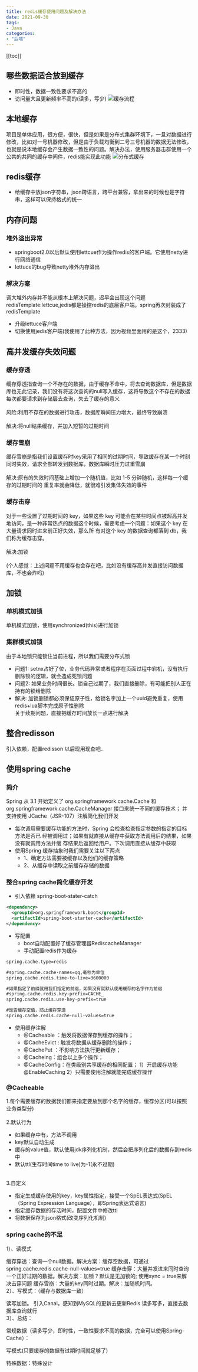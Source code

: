 ```yaml
---
title: redis缓存使用问题及解决办法
date: 2021-09-30
tags: 
- Java
categories:
- "后端"
---
```

[[toc]]
## 哪些数据适合放到缓存
- 即时性，数据一致性要求不高的
- 访问量大且更新频率不高的(读多，写少)
![缓存流程](https://cdn.jsdelivr.net/gh/ShuiLinzi/blog-image@master/后端/缓存流程.2mcj5cis3se0.png)
## 本地缓存
项目是单体应用，很方便，很快，但是如果是分布式集群环境下，一旦对数据进行修改，比如对一号机器修改，但是由于负载均衡到二号三号机器的数据无法修改，也就是说本地缓存会产生数据一致性的问题。解决办法，使用服务器击群使用一个公共的共同的缓存中间件，redis能实现此功能
![分布式缓存](https://cdn.jsdelivr.net/gh/ShuiLinzi/blog-image@master/后端/分布式缓存.3wivdp10sts.png)

## redis缓存
- 给缓存中放json字符串，json跨语言，跨平台兼容，拿出来的时候也是字符串，这样可以保持格式的统一

## 内存问题
### 堆外溢出异常
- springboot2.0以后默认使用lettcue作为操作redis的客户端。它使用netty进行网络通信
- lettuce的bug导致netty堆外内存溢出
### 解决方案
调大堆外内存并不能从根本上解决问题，迟早会出现这个问题<br/>
redisTemplate:lettcue,jedis都是操控redis的底层客户端。spring再次封装成了redisTemplate
- 升级lettuce客户端
- 切换使用jedis客户端(我使用了此种方法，因为视频里面用的是这个，2333)

## 高并发缓存失效问题
### 缓存穿透
缓存穿透指查询一个不存在的数据，由于缓存不命中，将去查询数据库，但是数据库也无此记录，我们没有将这次查询的null写入缓存，这将导致这个不存在的数据每次都要请求到存储层去查询，失去了缓存的意义<br><br>
风险:利用不存在的数据进行攻击，数据库瞬间压力增大，最终导致崩溃<br><br>
解决:将null结果缓存，并加入短暂的过期时间

### 缓存雪崩
缓存雪崩是指我们设置缓存时key采用了相同的过期时间，导致缓存在某一个时刻同时失效，请求全部转发到数据库，数据库瞬时压力过重雪崩<br><br>
解决:原有的失效时间基础上增加一个随机值，比如 1-5 分钟随机，这样每一个缓存的过期时间的
重复率就会降低，就很难引发集体失效的事件
### 缓存击穿
对于一些设置了过期时间的 key，如果这些 key 可能会在某些时间点被超高并发地访问，是一种非常热点的数据这个时候，需要考虑一个问题：如果这个 key 在大量请求同时进来前正好失效，那么所
有对这个 key 的数据查询都落到 db，我们称为缓存击穿。<br><br>
解决:加锁<br><br>
(个人感觉：上述问题不用缓存也会存在吧，比如没有缓存高并发直接访问数据库，不也会炸吗)
## 加锁
### 单机模式加锁
单机模式加锁，使用synchronized(this)进行加锁
### 集群模式加锁
由于本地锁只能锁住当前进程，所以我们需要分布式锁
- 问题1: setnx占好了位，业务代码异常或者程序在页面过程中宕机，没有执行删除锁的逻辑，就会造成死锁问题
- 问题2: 如果业务时间很长。锁自己过期了，我们直接删除，有可能把别人正在持有的锁给删除   
- 解决: 加锁删锁都必须保证原子性，给锁名字加上一个uuid避免重复，使用redis+lua脚本完成原子性删除<br>
关于续期问题，直接把缓存时间放长一点进行解决

## 整合redisson
引入依赖，配置redisson
以后现用现查吧..

## 使用spring cache
 ### 简介
 Spring 从 3.1 开始定义了 org.springframework.cache.Cache
和 org.springframework.cache.CacheManager 接口来统一不同的缓存技术；
并支持使用 JCache（JSR-107）注解简化我们开发
- 每次调用需要缓存功能的方法时，Spring 会检查检查指定参数的指定的目标方法是否已
经被调用过；如果有就直接从缓存中获取方法调用后的结果，如果没有就调用方法并缓
存结果后返回给用户。下次调用直接从缓存中获取
- 使用Spring 缓存抽象时我们需要关注以下两点
  - 1、确定方法需要被缓存以及他们的缓存策略
  - 2、从缓存中读取之前缓存存储的数据
### 整合spring cache简化缓存开发
- 引入依赖 spring-boot-stater-catch
```xml
<dependency>
  <groupId>org.springframework.boot</groupId>
  <artifactId>spring-boot-starter-cache</artifactId>
</dependency>
```
- 写配置
   - boot自动配置好了缓存管理器RediscacheManager
   - 手动配置redis作为缓存
```xml
spring.cache.type=redis

#spring.cache.cache-names=qq,毫秒为单位
spring.cache.redis.time-to-live=3600000

#如果指定了前缀就用我们指定的前缀，如果没有就默认使用缓存的名字作为前缀
#spring.cache.redis.key-prefix=CACHE_
spring.cache.redis.use-key-prefix=true

#是否缓存空值，防止缓存穿透
spring.cache.redis.cache-null-values=true
```
- 使用缓存注解
    -  @Cacheable  ：触发将数据保存到缓存的操作；
    -  @CacheEvict  : 触发将数据从缓存删除的操作；
    -  @CachePut ：不影响方法执行更新缓存；
    -  @Cacheing：组合以上多个操作；
    -  @CacheConfig：在类级别共享缓存的相同配置；
    1）开启缓存功能@EnableCaching
    2）只需要使用注解就能完成缓存操作
### @Cacheable
1.每个需要缓存的数据我们都来指定要放到那个名字的缓存，缓存分区(可以按照业务类型分)<br><br>
2.默认行为
- 如果缓存中有，方法不调用
- key默认自动生成
- 缓存的value值，默认使用jdk序列化机制，然后会把序列化后的数据存到redis中
- 默认ttl(生存时间time to live)为-1(永不过期)<br><br>

3.自定义
- 指定生成缓存使用的key，key属性指定，接受一个SpEL表达式(SpEL（Spring Expression Language），即Spring表达式语言)
- 指定缓存数据的存活时间，配置文件中修改ttl
- 将数据保存为json格式(改变序列化机制)

### spring cache的不足
1）、读模式

缓存穿透：查询一个null数据。解决方案：缓存空数据，可通过spring.cache.redis.cache-null-values=true
缓存击穿：大量并发进来同时查询一个正好过期的数据。解决方案：加锁 ? 默认是无加锁的;
使用sync = true来解决击穿问题
缓存雪崩：大量的key同时过期。解决：加随机时间。<br>
2）、写模式：（缓存与数据库一致）

读写加锁。
引入Canal，感知到MySQL的更新去更新Redis
读多写多，直接去数据库查询就行<br>
3）、总结：

常规数据（读多写少，即时性，一致性要求不高的数据，完全可以使用Spring-Cache）：

写模式(只要缓存的数据有过期时间就足够了)

特殊数据：特殊设计
